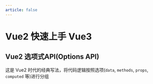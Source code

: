 ```yaml
---
article: false
---
```


# Vue2 快速上手 Vue3

## Vue2 选项式API(Options API)

这是 Vue2 时代的经典写法，将代码逻辑按照选项(`data`, `methods`, `props`, `computed` 等)进行分组